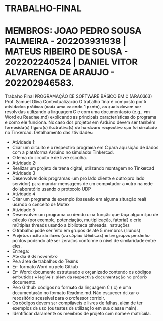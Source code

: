 # TRABALHO-FINAL
# MEMBROS: JOAO PEDRO SOUSA PALMEIRA - 202203931938 | MATEUS RIBEIRO DE SOUSA - 202202240524 | DANIEL VITOR ALVARENGA DE ARAUJO - 202202946583.
Trabalho Final
PROGRAMAÇÃO DE SOFTWARE BÁSICO EM C (ARA0363)
Prof. Samuel Oliva
Contextualização
O trabalho final é composto por 5 atividades práticas (cada uma valendo 1 ponto),
as quais devem ser resolvidas utilizando a linguagem C e com uma documentação
(e.g., em Word ou Readme.md) explicando as principais características do
programa e como ele funciona. No caso dos projetos em Arduino devem ser
também fornecida(s) figura(s) ilustrativa(s) do hardware respectivo que foi simulado
no Tinkercad.
Detalhamento das atividades:
- Atividade 1:
- Criar um circuito e o respectivo programa em C para aquisição de
dados com a plataforma Arduino no simulador Tinkercad.
- O tema do circuito é de livre escolha.
- Atividade 2:
- Realizar um projeto de trena digital, utilizando montagem no Tinkercad
- Atividade 3
- Desenvolver dois programas (um pro lado cliente e outro pro lado
servidor) para mandar mensagens de um computador a outro na rede
do laboratório usando o protocolo UDP.
- Atividade 4
- Criar um programa de exemplo (baseado em alguma situação real)
usando o conceito de Mutex
- Atividade 5
- Desenvolver um programa contendo uma função que faça algum tipo
de cálculo (por exemplo, potenciação, multiplicação, fatorial) e crie
múltiplas threads usando a biblioteca pthreads.
Instruções
- O trabalho pode ser feito em grupos de até 5 membros (alunos)
- Projetos muito similares (ou cópias idênticas) entre grupos perderão pontos
podendo até ser zerados conforme o nível de similaridade entre eles.
- Entrega:
- Até dia 6 de novembro
- Pela área de trabalhos do Teams
- Em formato Word ou pelo Github
- Em Word: documento estruturado e organizado contendo os
códigos embutidos e legíveis, além da respectiva
documentação no próprio documento.
- Pelo Github: códigos no formato da linguagem C (.c) e uma
documentação no formato Readme.md. Não esquecer deixar o
repositório acessível para o professor corrigir.
- Os códigos devem ser compiláveis e livres de falhas, além de ter
exemplos de uso (ou testes de utilização em sua classe main).
- Identificar claramente os membros de projeto com nome e matrícula.
